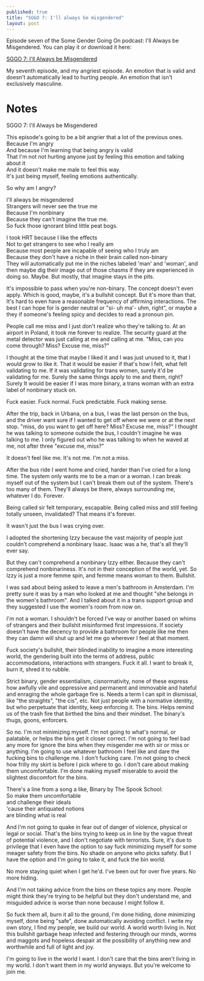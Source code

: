 ```yaml
---
published: true
title: "SGGO 7: I'll always be misgendered"
layout: post
---
```


Episode seven of the Some Gender Going On podcast:
I'll Always be Misgendered.
You can play it or download it here:

[SGGO 7: I'll Always be Misgendered](/assets/podcast/sggo-7-misgendered.mp3)

My seventh episode, and my angriest episode.
An emotion that is valid and doesn't automatically lead to hurting people.
An emotion that isn't exclusively masculine.

# Notes

SGGO 7: I'll Always be Misgendered

This episode's going to be a bit angrier that a lot of the previous ones. <br>
Because I'm angry <br>
And because I'm learning that being angry is valid <br>
That I'm not not hurting anyone just by feeling this emotion and talking about it <br>
And it doesn't make me male to feel this way. <br>
It's just being myself, feeling emotions authentically.

So why am I angry?

I'll always be misgendered <br>
Strangers will never see the true me <br>
Because I'm nonbinary  <br>
Because they can't imagine the true me. <br>
So fuck those ignorant blind little peat bogs.

I took HRT because I like the effects <br>
Not to get strangers to see who I really am <br>
Because most people are incapable of seeing who I truly am <br>
Because they don't have a niche in their brain called non-binary  <br>
They will automatically put me in the niches labeled 'man' and 'woman', and then maybe dig their image out of those chasms if they are experienced in doing so. Maybe. But mostly, that imagine stays in the pits.

It's impossible to pass when you're non-binary. The concept doesn't even apply. Which is good, maybe, it's a bullshit concept. But it's more than that. It's hard to even have a reasonable frequency of affirming interactions. The best I can hope for is gender neutral or "si- uh ma'- uhm, right", or maybe a they if someone's feeling spicy and decides to read a pronoun pin.

People call me miss and I just don't realize who they're talking to. At an airport in Poland, it took me forever to realize. The security guard at the metal detector was just calling at me and calling at me. "Miss, can you come through? Miss? Excuse me, miss?"

I thought at the time that maybe I liked it and I was just unused to it, that I would grow to like it. That it would be easier if that's how I felt, what felt validating to me. If it was validating for trans women, surely it'd be validating for me. Surely the same things apply to me and them, right? Surely It would be easier if I was more binary, a trans woman with an extra label of nonbinary stuck on.

Fuck easier. Fuck normal. Fuck predictable. Fuck making sense.

After the trip, back in Urbana, on a bus, I was the last person on the bus, and the driver want sure if I wanted to get off where we were or at the next stop. "miss, do you want to get off here? Miss? Excuse me, miss?" I thought he was talking to someone outside the bus, I couldn't imagine he was talking to me. I only figured out who he was talking to when he waved at me, not after three "excuse me, miss?"

It doesn't feel like me. It's not me. I'm not a miss.

After the bus ride I went home and cried, harder than I've cried for a long time. The system only wants me to be a man or a woman. I can break myself out of the system but I can't break them out of the system. There's too many of them. They'll always be there, always surrounding me, whatever I do. Forever. 

Being called sir felt temporary, escapable. Being called miss and still feeling totally unseen, invalidated? That means it's forever.

It wasn't just the bus I was crying over. 

I adopted the shortening Izzy because the vast majority of people just couldn't comprehend a nonbinary Isaac. Isaac was a he, that's all they'll ever say. 

But they can't comprehend a nonbinary Izzy either. Because they can't comprehend nonbinariness. It's not in their conception of the world, yet. So Izzy is just a more femme spin, and femme means woman to them. Bullshit. 

I was sad about being asked to leave a men's bathroom in Amsterdam. I'm pretty sure it was by a man who looked at me and thought "she belongs in the women's bathroom". And I talked about it in a trans support group and they suggested I use the women's room from now on. 

I'm not a woman. I shouldn't be forced I've way or another based on whims of strangers and their bullshit misinformed first impressions. If society doesn't have the decency to provide a bathroom for people like me then they can damn will shut up and let me go wherever I feel at that moment. 

Fuck society's bullshit, their blinded inability to imagine a more interesting world, the gendering built into the terms of address, public accommodations, interactions with strangers. Fuck it all. I want to break it, burn it, shred it to rubble.

Strict binary, gender essentialism, cisnormativity, none of these express how awfully vile and oppressive and permanent and immovable and hateful and enraging the whole garbage fire is. Needs a term I can spit in dismissal, like "the straights", "the cis", etc. Not just people with a normative identity, but who perpetuate that identity, keep enforcing it. The bins. Helps remind us of the trash fire that birthed the bins and their mindset. The binary's thugs, goons, enforcers.

So no. I'm not minimizing myself. I'm not going to what's normal, or palatable, or helps the bins get it closer correct. I'm not going to feel bad any more for ignore the bins when they misgender me with sir or miss or anything. I'm going to use whatever bathroom I feel like and dare the fucking bins to challenge me. I don't fucking care. I'm not going to check how frilly my skirt is before I pick where to go. I don't care about making them uncomfortable. I'm done making myself miserable to avoid the slightest discomfort for the bins.

There's a line from a song a like, Binary by The Spook School: <br>
So make them uncomfortable <br>
and challenge their ideals <br>
'cause their antiquated notions <br>
are blinding what is real

And I'm not going to quake in fear out of danger of violence, physical or legal or social. That's the bins trying to keep us in line by the vague threat of potential violence, and I don't negotiate with terrorists. Sure, it's due to privilege that I even have the option to say fuck minimizing myself for some meager safety from the bins. No shade on anyone who picks safety. But I have the option and I'm going to take it, and fuck the bin world. 

No more staying quiet when I get he'd. I've been out for over five years. No more hiding. 

And I'm not taking advice from the bins on these topics any more. People might think they're trying to be helpful but they don't understand me, and misguided advice is worse than none because I might follow it. 

So fuck them all, burn it all to the ground, I'm done hiding, done minimizing myself, done being "safe", done automatically avoiding conflict. I write my own story, I find my people, we build our world. A world worth living in. Not this bullshit garbage heap infected and festering through our minds, worms and maggots and hopeless despair at the possibility of anything new and worthwhile and full of light and joy.

I'm going to live in the world I want. I don't care that the bins aren't living in my world. I don't want them in my world anyways. But you're welcome to join me.

